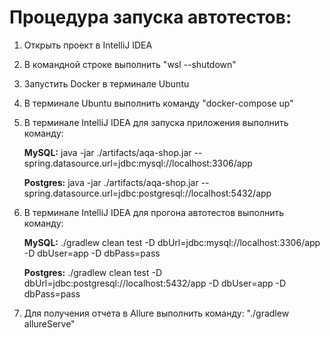 # Процедура запуска автотестов:  

1. Открыть проект в IntelliJ IDEA
2. В командной строке выполнить "wsl --shutdown"
3. Запустить Docker в терминале Ubuntu
4. В терминале Ubuntu выполнить команду "docker-compose up"
5. В терминале IntelliJ IDEA для запуска приложения выполнить команду:  

    **MySQL:** java -jar ./artifacts/aqa-shop.jar --spring.datasource.url=jdbc:mysql://localhost:3306/app  
    
    **Postgres:** java -jar ./artifacts/aqa-shop.jar --spring.datasource.url=jdbc:postgresql://localhost:5432/app
6. В терминале IntelliJ IDEA для прогона автотестов выполнить команду:  

    **MySQL:** ./gradlew clean test -D dbUrl=jdbc:mysql://localhost:3306/app -D dbUser=app -D dbPass=pass  
    
    **Postgres:** ./gradlew clean test -D dbUrl=jdbc:postgresql://localhost:5432/app -D dbUser=app -D dbPass=pass
7. Для получения отчета в Allure выполнить команду: "./gradlew allureServe"
